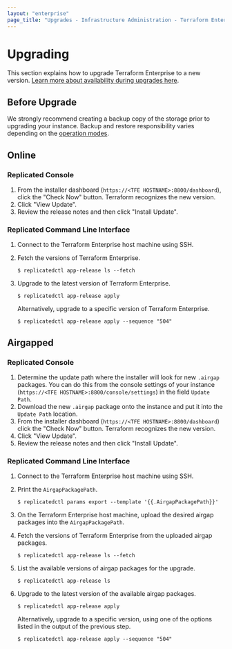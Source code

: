 ```yaml
---
layout: "enterprise"
page_title: "Upgrades - Infrastructure Administration - Terraform Enterprise"
---
```


# Upgrading

This section explains how to upgrade Terraform Enterprise to a new
version. [Learn more about availability during upgrades here](../system-overview/reliability-availability.html#availability-during-upgrades).
## Before Upgrade

We strongly recommend creating a backup copy of the storage prior to upgrading your instance. Backup and restore responsibility varies depending on the [operation modes](../system-overview/reliability-availability.html#operation-modes).

## Online

### Replicated Console

1. From the installer dashboard (`https://<TFE HOSTNAME>:8800/dashboard`),
    click the "Check Now" button. Terraform recognizes the new version.
1. Click "View Update".
1. Review the release notes and then click "Install Update".

### Replicated Command Line Interface

1. Connect to the Terraform Enterprise host machine using SSH.
2. Fetch the versions of Terraform Enterprise.
   
    ```
    $ replicatedctl app-release ls --fetch
    ```

3. Upgrade to the latest version of Terraform Enterprise.
   
    ```
    $ replicatedctl app-release apply
    ```

    Alternatively, upgrade to a specific version of Terraform Enterprise.

    ```
    $ replicatedctl app-release apply --sequence "504"
    ```

## Airgapped

### Replicated Console

1. Determine the update path where the installer will look for new `.airgap`
    packages. You can do this from the console settings of your instance
    (`https://<TFE HOSTNAME>:8800/console/settings`) in the field `Update Path`.
1. Download the new `.airgap` package onto the instance and put it into the
    `Update Path` location.
1. From the installer dashboard (`https://<TFE HOSTNAME>:8800/dashboard`) click the
    "Check Now" button. Terraform recognizes the new version.
1. Click "View Update".
1. Review the release notes and then click "Install Update".

### Replicated Command Line Interface

1. Connect to the Terraform Enterprise host machine using SSH.
2. Print the `AirgapPackagePath`.
   
    ```
    $ replicatedctl params export --template '{{.AirgapPackagePath}}'
    ```

3. On the Terraform Enterprise host machine, upload the desired airgap packages into the `AirgapPackagePath`.
4. Fetch the versions of Terraform Enterprise from the uploaded airgap packages.
   
    ```
    $ replicatedctl app-release ls --fetch
    ```

5. List the available versions of airgap packages for the upgrade.
   
    ```
    $ replicatedctl app-release ls
    ```

6. Upgrade to the latest version of the available airgap packages.
   
    ```
    $ replicatedctl app-release apply
    ```

    Alternatively, upgrade to a specific version, using one of the options listed in the output of the previous step.

    ```
    $ replicatedctl app-release apply --sequence "504"
    ```
